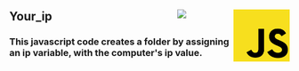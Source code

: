 

# <img src="https://github.com/rodrigonuness/language_pictures/blob/master/Javascript.png" align="right" width="20%">
# <img src="https://nodejs.org/static/images/favicons/favicon.ico" align="right" width="20%">
## Your_ip
### This javascript code creates a folder by assigning an ip variable, with the computer's ip value.
### 
####

